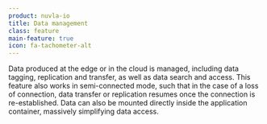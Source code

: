 ```yaml
---
product: nuvla-io
title: Data management
class: feature
main-feature: true
icon: fa-tachometer-alt
---
```


Data produced at the edge or in the cloud is managed, including data tagging, replication and transfer, as well as data search and access. This feature also works in semi-connected mode, such that in the case of a loss of connection, data transfer or replication resumes once the connection is re-established. Data can also be mounted directly inside the application container, massively simplifying data access.
